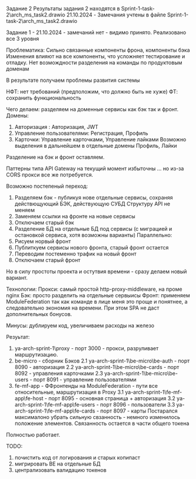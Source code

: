 
Задание 2
Результаты задания 2 находятся в Sprint-1-task-2\arch_ms_task2.drawio
21.10.2024 - Замечания учтены в файле Sprint-1-task-2\arch_ms_task2.drawio



Задание 1 - 21.10.2024 - замечаний нет - видимо принято.
Реализовано все 3 уровня

Проблематика: 
Сильно связанные компоненты фрона, компоненты бэка
Изменения влияют на все компоненты, что усложняет тестирование и отладку. 
Нет возмождности разделения на команды по продуктовым доменам

В результате получаем проблемы развития системы

НФТ: нет требований (предположим, что должно быть не хуже)
ФТ: сохранить функциональность



Чего делаем: разделяем на доменные сервисы как бэк так и фронт. 
Домены: 
1. Авторизация : Авторизация,  JWT
2. Управление пользователями: Регистрация, Профиль 
2. Карточки: Управление карточками, Управление лайками 
Возможно выделения в дальнейшем в отдельные домены Профиль, Лайки

Разделение на бэк и фронт оставляем.

Паттерны типа API Gateway на текущий момент избыточны ... но из-за CORS прокси все же потребуется.

Возможно постепеный переход:
1. Разделяем бэк - публикуя нове отдельные сервисы, сохраняя действющующий БЭК, действующую СУБД
Структуру API не меняем
2. Заменяем ссылки на фронте на новые сервисы
3. Отключаем cтарый бэк
4. Разделение БД на отдельные БД под сервисы (с миграцией и остановкой сервиса, хотя возможны варианты)
Параллельно:
1. Рисуем норвый фронт
2. Публиткуем сервисы нового фронта, старый фронт остается
3. Переводим постеменно трафик на новый фронт
4. Отключаем старый фронт

Но в силу простоты проекта и остутвия времени - сразу делаем новый вариант.


Технологии:
Прокси: самый простой http-proxy-middleware, на проме nginx
Бэк: просто разделить на отдельные сервыисы
Фронт: применяем ModuleFederation так как команде в лице меня это проще и понятнее, а следовательно экономия на времени. При этом SPA не даст дополнительных бонусов.

Минусы: дублируем код, увеличиваем расходы на железо



Резуьтат:

1. ya-arch-sprint-1\proxy - порт 3000 - прокси, разруливает маршрутизацию.
2. be-micro - сборник Бэков
    2.1 ya-arch-sprint-1\be-micro\be-auth - порт 8090  - авторизация 
    2.2 ya-arch-sprint-1\be-micro\be-cards - порт 8092 - управления карточками
    2.3 ya-arch-sprint-1\be-micro\be-users - порт 8091 - управление пользователями
3. fe-mf-app - ФФронтенды на ModuleFederation - пути все относительные, маршрутизация в Proxy
    3.1 ya-arch-sprint-1\fe-mf-app\fe-host - порт 8095 - основная страница + авторизация
    3.2 ya-arch-sprint-1\fe-mf-app\fe-users - порт 8096 - пользователи
    3.3 ya-arch-sprint-1\fe-mf-app\fe-cards - порт 8097 - карты
Постарался максималоно убрать сильную свзанность - немного изменилось положение элементов.
Связанность остается в части общего токена


Полностью работает.

TODO: 
1. почистить код от логирования и старых копипаст
2. мигрировать BE на отдельные БД
3. централизовать валидацию токенов

    



